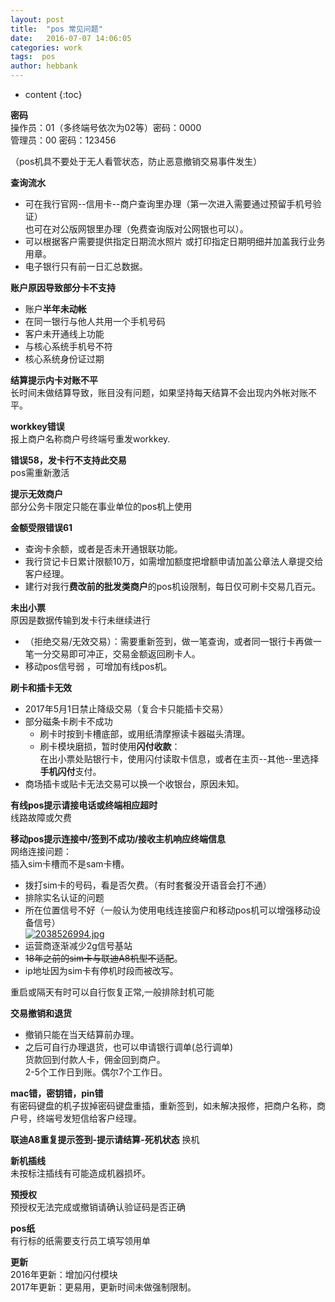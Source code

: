 ```yaml
---
layout: post
title:  "pos 常见问题"
date:   2016-07-07 14:06:05
categories: work
tags:  pos
author: hebbank
---
```


* content
{:toc}

**密码**  
操作员：01（多终端号依次为02等）密码：0000   
管理员：00 密码：123456   

（pos机具不要处于无人看管状态，防止恶意撤销交易事件发生）  

**查询流水**  
- 可在我行官网--信用卡--商户查询里办理（第一次进入需要通过预留手机号验证）  
也可在对公版网银里办理（免费查询版对公网银也可以）。  
- 可以根据客户需要提供指定日期流水照片
或打印指定日期明细并加盖我行业务用章。   
- 电子银行只有前一日汇总数据。  




**账户原因导致部分卡不支持**   

- 账户**半年未动帐**  
- 在同一银行与他人共用一个手机号码  
- 客户未开通线上功能  
- 与核心系统手机号不符  
- 核心系统身份证过期   

**结算提示内卡对账不平**   
长时间未做结算导致，账目没有问题，如果坚持每天结算不会出现内外帐对账不平。  

**workkey错误**  
报上商户名称商户号终端号重发workkey.

**错误58，发卡行不支持此交易**  
pos需重新激活  

**提示无效商户**  
部分公务卡限定只能在事业单位的pos机上使用  

**金额受限错误61**  

- 查询卡余额，或者是否未开通银联功能。  
- 我行贷记卡日累计限额10万，如需增加额度把增额申请加盖公章法人章提交给客户经理。  
- 建行对我行**费改前的批发类商户**的pos机设限制，每日仅可刷卡交易几百元。  

**未出小票**   
原因是数据传输到发卡行未继续进行   
- （拒绝交易/无效交易）：需要重新签到，做一笔查询，或者同一银行卡再做一笔一分交易即可冲正，交易金额返回刷卡人。    
- 移动pos信号弱 ，可增加有线pos机。  

**刷卡和插卡无效**  
- 2017年5月1日禁止降级交易（复合卡只能插卡交易）  
- 部分磁条卡刷卡不成功  
  - 刷卡时按到卡槽底部，或用纸清摩擦读卡器磁头清理。  
  - 刷卡模块磨损，暂时使用**闪付收款**：  
  在出小票处贴银行卡，使用闪付读取卡信息，或者在主页--其他--里选择**手机闪付**支付。  
- 商场插卡或贴卡无法交易可以换一个收银台，原因未知。  

**有线pos提示请接电话或终端相应超时**  
线路故障或欠费   

**移动pos提示连接中/签到不成功/接收主机响应终端信息**  
网络连接问题：  
插入sim卡槽而不是sam卡槽。  
- 拨打sim卡的号码，看是否欠费。（有时套餐没开语音会打不通）  
- 排除实名认证的问题  
- 所在位置信号不好（一般认为使用电线连接窗户和移动pos机可以增强移动设备信号）   
[![2038526994.jpg](https://i.loli.net/2018/11/02/5bdb99978fab5.jpg)](https://i.loli.net/2018/11/02/5bdb99978fab5.jpg)
- 运营商逐渐减少2g信号基站  
- ~~18年之前的sim卡与联迪A8机型不适配~~。
- ip地址因为sim卡有停机时段而被改写。    

重启或隔天有时可以自行恢复正常,一般排除封机可能   

**交易撤销和退货**  
- 撤销只能在当天结算前办理。  
- 之后可自行办理退货，也可以申请银行调单(总行调单)   
货款回到付款人卡，佣金回到商户。  
2-5个工作日到账。偶尔7个工作日。  

**mac错，密钥错，pin错**  
有密码键盘的机子拔掉密码键盘重插，重新签到，如未解决报修，把商户名称，商户号，终端号发短信给客户经理。

**联迪A8重复提示签到-提示请结算-死机状态**
换机  

**新机插线**  
未按标注插线有可能造成机器损坏。  

**预授权**  
预授权无法完成或撤销请确认验证码是否正确   

**pos纸**  
有行标的纸需要支行员工填写领用单  

**更新**  
2016年更新：增加闪付模块  
2017年更新：更易用，更新时间未做强制限制。  
